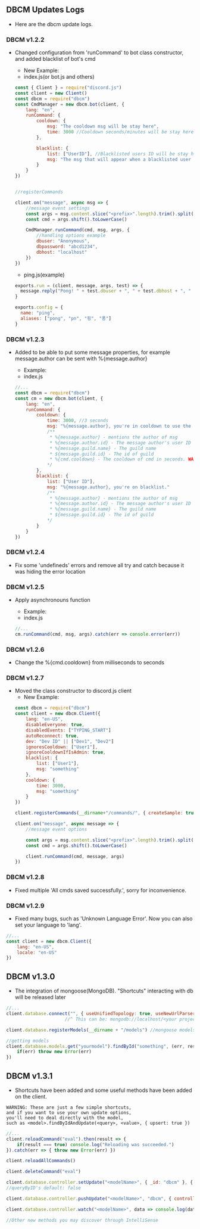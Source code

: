 ## DBCM Updates Logs
- Here are the dbcm update logs.

### DBCM v1.2.2
- Changed configuration from 'runCommand' to bot class constructor, and added blacklist of bot's cmd
  * New Example: 

  - index.js(or bot.js and others)
  ```js
  const { Client } = require("discord.js")
  const client = new Client()
  const dbcm = require("dbcm")
  const CmdManager = new dbcm.bot(client, {
      lang: "en",
      runCommand: {
          cooldown: {
              msg: "The cooldown msg will be stay here",
              time: 3000 //Cooldown seconds/minutes will be stay here
          },

          blacklist: {
              list: ["UserID"], //Blacklisted users ID will be stay here
              msg: "The msg that will appear when a blacklisted user uses the command will be here."
          }
      }
  })


  //registerCommands

  client.on("message", async msg => {
      //message event settings
      const args = msg.content.slice("<prefix>".length).trim().split(/ +/g)
      const cmd = args.shift().toLowerCase()

      CmdManager.runCommand(cmd, msg, args, { 
          //handling options example
          dbuser: "Anonymous",
          dbpassword: "abcd1234",
          dbhost: "localhost"
      })
  })
  ```
  
  - ping.js(example) 
  ```js
  exports.run = (client, message, args, test) => {
    message.reply("Pong! " + test.dbuser + ", " + test.dbhost + ", " + test.dbpassword)
  }

  exports.config = {
    name: "ping",
    aliases: ["pong", "pn", "핑", "퐁"]
  }
  ```


### DBCM v1.2.3
- Added to be able to put some message properties, for example message.author can be sent with %{message.author}
  * Example:

  - index.js
  ```js
  //...
  const dbcm = require("dbcm")
  const cm = new dbcm.bot(client, {
      lang: "en",
      runCommand: {
          cooldown: {
              time: 3000, //3 seconds
              msg: "%{message.author}, you're in cooldown to use the commands."
              /**
               * %{message.author} - mentions the author of msg
               * %{message.author.id} - The message author's user ID
               * %{message.guild.name} - The guild name
               * ${message.guild.id} - The id of guild
               * %{cmd.cooldown} - The cooldown of cmd in seconds. WARNING: That will appear in String type.
              */
          },
          blacklist: {
              list: ["User ID"],
              msg: "%{message.author}, you're on blacklist."
              /**
               * %{message.author} - mentions the author of msg
               * %{message.author.id} - The message author's user ID
               * %{message.guild.name} - The guild name
               * ${message.guild.id} - The id of guild
              */
          }
      }
  })
  ```

### DBCM v1.2.4
- Fix some 'undefineds' errors and remove all try and catch because it was hiding the error location

### DBCM v1.2.5
- Apply asynchronouns function
  * Example:
   
  - index.js
  ```js
  //...
  cm.runCommand(cmd, msg, args).catch(err => console.error(err))
  ```

### DBCM v1.2.6
- Change the %{cmd.cooldown} from milliseconds to seconds

### DBCM v1.2.7
- Moved the class constructor to discord.js client
  * New Example: 
  ```js
  const dbcm = require("dbcm")
  const client = new dbcm.Client({
      lang: "en-US",
      disableEveryone: true,
      disabledEvents: ["TYPING_START"]
      autoReconnect: true,
      dev: "Dev ID" || ["Dev1", "Dev2"]
      ignoresCooldown: ["User1"],
      ignoreCooldownIfIsAdmin: true,
      blacklist: {
          list: ["User1"],
          msg: "something"
      },
      cooldown: {
          time: 3000,
          msg: "something"
      }
  })

  client.registerCommands(__dirname+"/commands/", { createSample: true, jsFilter: true }).catch(err => console.error(err))

  client.on("message", async message => {
      //message event options

      const args = msg.content.slice("<prefix>".length).trim().split(/ +/g)
      const cmd = args.shift().toLowerCase()

      client.runCommand(cmd, message, args)
  })
  ```

### DBCM v1.2.8
- Fixed multiple 'All cmds saved successfully.', sorry for inconvenience.

### DBCM v1.2.9
- Fixed many bugs, such as 'Unknown Language Error'. Now you can also set your language to 'lang'.

 ```js
 //...
 const client = new dbcm.Client({
     lang: "en-US",
     locale: "en-US"
 })
 ```

## DBCM v1.3.0
- The integration of mongoose(MongoDB). "Shortcuts" interacting with db will be released later
  
 ```js
 //...
 client.database.connect("", { useUnifiedTopology: true, useNewUrlParser: true }) //<-- Defaults
                       //^ This can be: mongodb://localhost/<your project>

 client.database.registerModels(__dirname + "/models") //mongoose models folder will be configured to be integrated within the client here

 //getting models
 client.database.models.get("yourmodel").findById("something", (err, res) => {
     if(err) throw new Error(err)
 })
 ```

## DBCM v1.3.1
- Shortcuts have been added and some useful methods have been added on the client.

```
WARNING: These are just a few simple shortcuts, 
and if you want to use your own update options, 
you'll need to deal directly with the model, 
such as <model>.findByIdAndUpdate(<query>, <value>, { upsert: true })
```

 ```js
 //...
 client.reloadCommand("eval").then(result => {
     if(result === true) console.log("Reloading was succeeded.")
 }).catch(err => { throw new Error(err) })

 client.reloadAllCommands()

 client.deleteCommand("eval")

 client.database.controller.setUpdate("<modelName>", { _id: "dbcm" }, { version: "1.3.1" }, { queryByID: false }) 
 //queryByID's default: false

 client.database.controller.pushUpdate("<modelName>", "dbcm", { controllers: "default" }, { queryByID: true })

 client.database.controller.watch("<modelName>", data => console.log(data))

 //Other new methods you may discover through IntelliSense
 ```